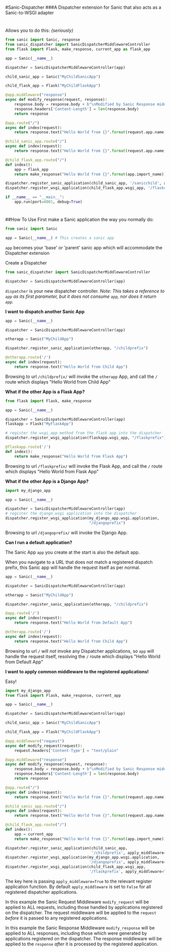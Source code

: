 #Sanic-Dispatcher
###A Dispatcher extension for Sanic that also acts as a Sanic-to-WSGI adapter 
#
Allows you to do this: *(seriously)*
```python
from sanic import Sanic, response
from sanic_dispatcher import SanicDispatcherMiddlewareController
from flask import Flask, make_response, current_app as flask_app

app = Sanic(__name__)

dispatcher = SanicDispatcherMiddlewareController(app)

child_sanic_app = Sanic("MyChildSanicApp")

child_flask_app = Flask("MyChildFlaskApp")

@app.middleware("response")
async def modify_response(request, response):
    response.body = response.body + b"\nModified by Sanic Response middleware!"
    response.headers['Content-Length'] = len(response.body)
    return response

@app.route("/")
async def index(request):
    return response.text("Hello World from {}".format(request.app.name))

@child_sanic_app.route("/")
async def index(request):
    return response.text("Hello World from {}".format(request.app.name))

@child_flask_app.route("/")
def index():
    app = flask_app
    return make_response("Hello World from {}".format(app.import_name))

dispatcher.register_sanic_application(child_sanic_app, '/sanicchild', apply_middleware=True)
dispatcher.register_wsgi_application(child_flask_app.wsgi_app, '/flaskchild', apply_middleware=True)

if __name__ == "__main__":
    app.run(port=8001, debug=True)
```
#
##How To Use
First make a Sanic application the way you normally do:
```python
from sanic import Sanic

app = Sanic(__name__) # This creates a sanic app
```
`app` becomes your 'base' or 'parent' sanic app which will accommodate the Dispatcher extension

Create a Dispatcher
```python
from sanic_dispatcher import SanicDispatcherMiddlewareController

dispatcher = SanicDispatcherMiddlewareController(app)
```
`dispatcher` is your new dispatcher controller.
*Note: This takes a reference to `app` as its first parameter, but it does not consume `app`, nor does it return `app`.*

**I want to dispatch another Sanic App**
```python
app = Sanic(__name__)

dispatcher = SanicDispatcherMiddlewareController(app)

otherapp = Sanic("MyChildApp")

dispatcher.register_sanic_application(otherapp, "/childprefix")

@otherapp.route('/')
async def index(request):
    return response.text("Hello World from Child App")
```
Browsing to url `/childprefix/` will invoke the `otherapp` App, and call the `/` route which displays "Hello World from Child App"

**What if the other App is a Flask App?**
```python
from flask import Flask, make_response

app = Sanic(__name__)

dispatcher = SanicDispatcherMiddlewareController(app)
flaskapp = Flask("MyFlaskApp")

# register the wsgi_app method from the flask app into the dispatcher
dispatcher.register_wsgi_application(flaskapp.wsgi_app, "/flaskprefix")

@flaskapp.route('/')
def index():
    return make_response("Hello World from Flask App")
```
Browsing to url `/flaskprefix/` will invoke the Flask App, and call the `/` route which displays "Hello World from Flask App"

**What if the other App is a Django App?**
```python
import my_django_app

app = Sanic(__name__)

dispatcher = SanicDispatcherMiddlewareController(app)
# register the django wsgi application into the dispatcher
dispatcher.register_wsgi_application(my_django_app.wsgi.application,
                                     "/djangoprefix")
```
Browsing to url `/djangoprefix/` will invoke the Django App.

**Can I run a default application?**

The Sanic App `app` you create at the start is also the default app.

When you navigate to a URL that does not match a registered dispatch prefix, this Sanic app will handle the request itself as per normal.
```python
app = Sanic(__name__)

dispatcher = SanicDispatcherMiddlewareController(app)

otherapp = Sanic("MyChildApp")

dispatcher.register_sanic_application(otherapp, "/childprefix")

@app.route('/')
async def index(request):
    return response.text("Hello World from Default App")

@otherapp.route('/')
async def index(request):
    return response.text("Hello World from Child App")
```
Browsing to url `/` will *not* invoke any Dispatcher applications, so `app` will handle the request itself, resolving the `/` route which displays "Hello World from Default App"

**I want to apply common middleware to the registered applications!**

Easy!
```python
import my_django_app
from flask import Flask, make_response, current_app

app = Sanic(__name__)

dispatcher = SanicDispatcherMiddlewareController(app)

child_sanic_app = Sanic("MyChildSanicApp")

child_flask_app = Flask("MyChildFlaskApp")

@app.middleware("request")
async def modify_request(request):
    request.headers['Content-Type'] = "text/plain"

@app.middleware("response")
async def modify_response(request, response):
    response.body = response.body + b"\nModified by Sanic Response middleware!"
    response.headers['Content-Length'] = len(response.body)
    return response

@app.route("/")
async def index(request):
    return response.text("Hello World from {}".format(request.app.name))

@child_sanic_app.route("/")
async def index(request):
    return response.text("Hello World from {}".format(request.app.name))

@child_flask_app.route("/")
def index():
    app = current_app
    return make_response("Hello World from {}".format(app.import_name))

dispatcher.register_sanic_application(child_sanic_app,
                                      '/childprefix', apply_middleware=True)
dispatcher.register_wsgi_application(my_django_app.wsgi.application,
                                     '/djangoprefix', apply_middleware=True)
dispatcher.register_wsgi_application(child_flask_app.wsgi_app,
                                     '/flaskprefix', apply_middleware=True)
```
The key here is passing `apply_middleware=True` to the relevant register application function. By default `apply_middleware` is set to `False` for all registered dispatcher applications.

In this example the Sanic Request Middleware `modify_request` will be applied to ALL requests, including those handled by applications registered on the dispatcher. The request middleware will be applied to the `request` *before* it is passed to any registered applications.

In this example the Sanic Response Middleware `modify_response` will be applied to ALL responses, including those which were generated by applications registered on the dispatcher. The response middleware will be applied to the `response` *after* it is processed by the registered application.
